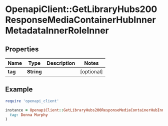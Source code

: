 # OpenapiClient::GetLibraryHubs200ResponseMediaContainerHubInnerMetadataInnerRoleInner

## Properties

| Name | Type | Description | Notes |
| ---- | ---- | ----------- | ----- |
| **tag** | **String** |  | [optional] |

## Example

```ruby
require 'openapi_client'

instance = OpenapiClient::GetLibraryHubs200ResponseMediaContainerHubInnerMetadataInnerRoleInner.new(
  tag: Donna Murphy
)
```

